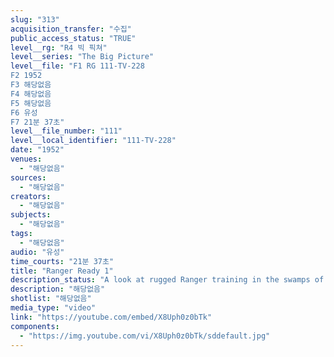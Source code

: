 ```yaml
---
slug: "313"
acquisition_transfer: "수집"
public_access_status: "TRUE"
level__rg: "R4 빅 픽쳐"
level__series: "The Big Picture"
level__file: "F1 RG 111-TV-228
F2 1952
F3 해당없음
F4 해당없음
F5 해당없음
F6 유성
F7 21분 37초"
level__file_number: "111"
level__local_identifier: "111-TV-228"
date: "1952"
venues: 
  - "해당없음"
sources: 
  - "해당없음"
creators: 
  - "해당없음"
subjects: 
  - "해당없음"
tags: 
  - "해당없음"
audio: "유성"
time_courts: "21분 37초"
title: "Ranger Ready 1"
description_status: "A look at rugged Ranger training in the swamps of Florida and mountains of Georgia."
description: "해당없음"
shotlist: "해당없음"
media_type: "video"
link: "https://youtube.com/embed/X8Uph0z0bTk"
components: 
  - "https://img.youtube.com/vi/X8Uph0z0bTk/sddefault.jpg"
---
```

